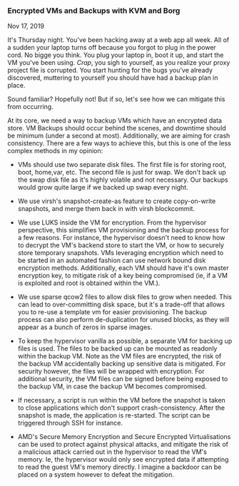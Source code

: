 ### Encrypted VMs and Backups with KVM and Borg
Nov 17, 2019

It's Thursday night. You've been hacking away at a web app all week. All of a sudden your laptop turns off because you forgot to plug in the power cord. No bigge you think. You plug your laptop in, boot it up, and start the VM you've been using. *Crap*, you sigh to yourself, as you realize your proxy project file is corrupted. You start hunting for the bugs you've already discovered, muttering to yourself you should have had a backup plan in place.

Sound familiar? Hopefully not! But if so, let's see how we can mitigate this from occurring.

At its core, we need a way to backup VMs which have an encrypted data store. VM Backups should occur behind the scenes, and downtime should be minimum (under a second at most). Additionally, we are aiming for crash consistency.  There are a few ways to achieve this, but this is one of the less complex methods in my opinion: 

* VMs should use two separate disk files. The first file is for storing root, boot, home,var, etc. The second file is just for swap. We don't back up the swap disk file  as it's highly volatile and not necessary. Our backups would grow quite large if we backed up swap every night.

* We use virsh's snapshot-create-as feature to create copy-on-write snapshots, and merge them back in with virsh blockcommit.

* We use LUKS inside the VM for encryption. From the hypervisor perspective, this simplifies VM provisioning and the backup process for a few reasons.  For instance, the hypervisor doesn't need to know how to decrypt the VM's backend store to start the VM, or how to securely store temporary snapshots. VMs leveraging encryption which need to be started in an automated fashion can use network bound disk encryption methods. Additionally, each VM should have it's own master encryption key, to mitigate risk of a key being compromised (ie, if a VM is exploited and root is obtained within the VM.). 

* We use sparse qcow2 files to allow disk files to grow when needed. This can lead to over-committing disk space, but it's a trade-off that allows you to re-use a template vm for easier provisioning. The backup process can also perform de-duplication for unused blocks, as they will appear as a bunch of zeros in sparse images.
    
* To keep the hypervisor vanilla as possible, a  separate VM for backing up files  is used. The files to be backed up can be mounted as readonly within the backup VM.  Note as the VM files are encrypted, the risk of the backup VM accidentally backing up sensitive data is mitigated. For security however, the files will be wrapped with encryption. For additional security, the VM files can be signed before being exposed to the backup VM, in case the backup VM becomes compromised.

* If necessary, a script is run within the VM before the snapshot is taken to close applications which don't support crash-consistency. After the snapshot is made, the application is re-started. The script can be triggered through SSH for instance.

* AMD's Secure Memory Encryption and Secure Encrypted Virtualisations can be used to protect against physical attacks, and mitigate the risk of a malicious attack carried out in the hypervisor to read the VM's memory. Ie, the hypervisor would only see encrypted data if attempting to read the guest VM's memory directly. I imagine a backdoor can be placed on a system however to defeat the mitigation.
